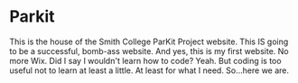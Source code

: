 # Parkit
This is the house of the Smith College ParKit Project website. This IS going to be a successful, bomb-ass website. And yes, this is my first website. No more Wix. Did I say I wouldn't learn how to code? Yeah. But coding is too useful not to learn at least a little. At least for what I need. So...here we are. 
